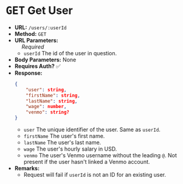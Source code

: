 # <kbd>GET</kbd> Get User
* **URL:**  `/users/:userId`
* **Method:** `GET`
* **URL Parameters:**  
&emsp; *Required*
    * `userId` The id of the user in question.
* **Body Parameters:** None
* **Requires Auth?** :white_check_mark:
* **Response:**
    ```json
    {
        "user": string,
        "firstName": string,
        "lastName": string,
        "wage": number,
        "venmo": string?
    }
    ```
    * `user` The unique identifier of the user. Same as `userId`.
    * `firstName` The user's first name.
    * `lastName` The user's last name.
    * `wage` The user's hourly salary in USD.
    * `venmo` The user's Venmo username without the leading `@`. Not present if the user hasn't linked a Venmo account.
* **Remarks:**
    * Request will fail if `userId` is not an ID for an existing user.
